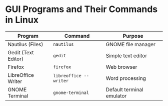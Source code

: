 # GUI Programs and Their Commands in Linux

| Program               | Command               | Purpose                      |
|----------------------|-----------------------|------------------------------|
| Nautilus (Files)     | `nautilus`            | GNOME file manager           |
| Gedit (Text Editor)  | `gedit`               | Simple text editor           |
| Firefox              | `firefox`             | Web browser                  |
| LibreOffice Writer   | `libreoffice --writer`| Word processing              |
| GNOME Terminal       | `gnome-terminal`      | Default terminal emulator    |
